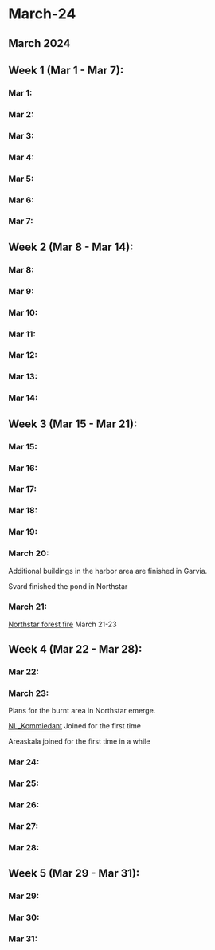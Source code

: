 # March-24



## March 2024

## Week 1 (Mar 1 - Mar 7):

### Mar 1:

### Mar 2:

### Mar 3:

### Mar 4:

### Mar 5:

### Mar 6:

### Mar 7:

## Week 2 (Mar 8 - Mar 14):

### Mar 8:

### Mar 9:

### Mar 10:

### Mar 11:

### Mar 12:

### Mar 13:

### Mar 14:

## Week 3 (Mar 15 - Mar 21):

### Mar 15:

### Mar 16:

### Mar 17:

### Mar 18:

### Mar 19:

### March 20:

Additional buildings in the harbor area are finished in Garvia.

Svard finished the pond in Northstar

### March 21:

[Northstar forest fire](../server-events/terrain-incidents/northstar-forest-fire.md) March 21-23

## Week 4 (Mar 22 - Mar 28):

### Mar 22:

### March 23:

Plans for the burnt area in Northstar emerge.

[NL\_Kommiedant](../the-world/players/nl_kommiedant.md) Joined for the first time

Areaskala joined for the first time in a while

### Mar 24:

### Mar 25:

### Mar 26:

### Mar 27:

### Mar 28:

## Week 5 (Mar 29 - Mar 31):

### Mar 29:

### Mar 30:

### Mar 31:
